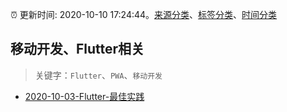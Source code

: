 :alarm_clock: 更新时间: 2020-10-10 17:24:44。[来源分类](../README.md)、[标签分类](../TAGS.md)、[时间分类](../TIMELINE.md)

## 移动开发、Flutter相关


> 关键字：`Flutter`、`PWA`、`移动开发`



- [2020-10-03-Flutter-最佳实践](https://www.ershicimi.com/p/b5797a821ecc81f075f99908a2def375) 